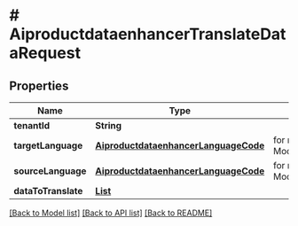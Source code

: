 # # AiproductdataenhancerTranslateDataRequest


## Properties 


Name | Type | Description | Notes
------------ | ------------- | ------------- | -------------
**tenantId**| **String** |   | [optional]
**targetLanguage**| [**AiproductdataenhancerLanguageCode**](AiproductdataenhancerLanguageCode.md) |  for more information please, see Model/AiproductdataenhancerLanguageCode.php  | [optional] [default to AiproductdataenhancerLanguageCode.UNKNOWN]
**sourceLanguage**| [**AiproductdataenhancerLanguageCode**](AiproductdataenhancerLanguageCode.md) |  for more information please, see Model/AiproductdataenhancerLanguageCode.php  | [optional] [default to AiproductdataenhancerLanguageCode.UNKNOWN]
**dataToTranslate**| [**List<AiproductdataenhancerDataToTranslate>**](AiproductdataenhancerDataToTranslate.md) |   | [optional] [default to new ArrayList<>()]


[[Back to Model list]](../../README.md#models) [[Back to API list]](../../README.md#endpoints) [[Back to README]](../../README.md)

